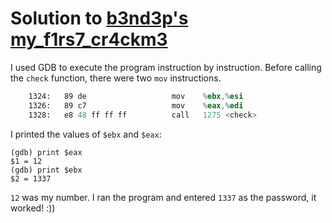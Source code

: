 # Solution to [b3nd3p's my_f1rs7_cr4ckm3](https://crackmes.one/crackme/6296c1ff33c5d45b75903c0f)

I used GDB to execute the program instruction by instruction. Before calling the `check` function, there were two `mov` instructions.

```asm
    1324:	89 de                	mov    %ebx,%esi
    1326:	89 c7                	mov    %eax,%edi
    1328:	e8 48 ff ff ff       	call   1275 <check>
```

I printed the values of `$ebx` and `$eax`:

```
(gdb) print $eax
$1 = 12
(gdb) print $ebx
$2 = 1337
```

`12` was my number. I ran the program and entered `1337` as the password, it worked! :))
